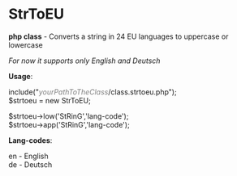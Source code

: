 # StrToEU
<b>php class</b> - Converts a string in 24 EU languages to uppercase or lowercase

<i>For now it supports only English and Deutsch</i>

<b>Usage</b>:

include("<i style="color:grey">yourPathToTheClass</i>/class.strtoeu.php");<br />
$strtoeu = new StrToEU;<br />

$strtoeu->low('StRinG','lang-code');<br />
$strtoeu->app('StRinG','lang-code');

<b>Lang-codes</b>:

en - English<br />
de - Deutsch

